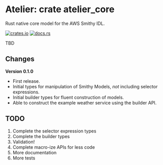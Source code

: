 # Atelier: crate atelier_core

Rust native core model for the AWS Smithy IDL.

[![crates.io](https://img.shields.io/crates/v/atelier_core.svg)](https://crates.io/crates/atelier_core)
[![docs.rs](https://docs.rs/atelier_core/badge.svg)](https://docs.rs/atelier_core)

TBD

## Changes

**Version 0.1.0**

* First release.
* Initial types for manipulation of Smithy Models, _not_ including selector expressions.
* Initial builder types for fluent construction of models.
* Able to construct the example weather service using the builder API.

## TODO

1. Complete the selector expression types
1. Complete the builder types
1. Validation!
2. Complete macro-ize APIs for less code
3. More documentation
4. More tests
